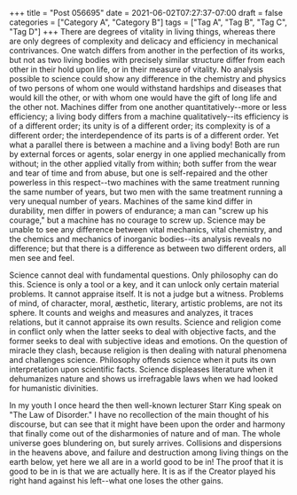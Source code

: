 +++
title = "Post 056695"
date = 2021-06-02T07:27:37-07:00
draft = false
categories = ["Category A", "Category B"]
tags = ["Tag A", "Tag B", "Tag C", "Tag D"]
+++
There are degrees of vitality in living things, whereas there are only degrees of complexity and delicacy and efficiency in mechanical contrivances. One watch differs from another in the perfection of its works, but not as two living bodies with precisely similar structure differ from each other in their hold upon life, or in their measure of vitality. No analysis possible to science could show any difference in the chemistry and physics of two persons of whom one would withstand hardships and diseases that would kill the other, or with whom one would have the gift of long life and the other not. Machines differ from one another quantitatively--more or less efficiency; a living body differs from a machine qualitatively--its efficiency is of a different order; its unity is of a different order; its complexity is of a different order; the interdependence of its parts is of a different order. Yet what a parallel there is between a machine and a living body! Both are run by external forces or agents, solar energy in one applied mechanically from without; in the other applied vitally from within; both suffer from the wear and tear of time and from abuse, but one is self-repaired and the other powerless in this respect--two machines with the same treatment running the same number of years, but two men with the same treatment running a very unequal number of years. Machines of the same kind differ in durability, men differ in powers of endurance; a man can "screw up his courage," but a machine has no courage to screw up. Science may be unable to see any difference between vital mechanics, vital chemistry, and the chemics and mechanics of inorganic bodies--its analysis reveals no difference; but that there is a difference as between two different orders, all men see and feel.

Science cannot deal with fundamental questions. Only philosophy can do this. Science is only a tool or a key, and it can unlock only certain material problems. It cannot appraise itself. It is not a judge but a witness. Problems of mind, of character, moral, æsthetic, literary, artistic problems, are not its sphere. It counts and weighs and measures and analyzes, it traces relations, but it cannot appraise its own results. Science and religion come in conflict only when the latter seeks to deal with objective facts, and the former seeks to deal with subjective ideas and emotions. On the question of miracle they clash, because religion is then dealing with natural phenomena and challenges science. Philosophy offends science when it puts its own interpretation upon scientific facts. Science displeases literature when it dehumanizes nature and shows us irrefragable laws when we had looked for humanistic divinities.

In my youth I once heard the then well-known lecturer Starr King speak on "The Law of Disorder." I have no recollection of the main thought of his discourse, but can see that it might have been upon the order and harmony that finally come out of the disharmonies of nature and of man. The whole universe goes blundering on, but surely arrives. Collisions and dispersions in the heavens above, and failure and destruction among living things on the earth below, yet here we all are in a world good to be in! The proof that it is good to be in is that we are actually here. It is as if the Creator played his right hand against his left--what one loses the other gains.
